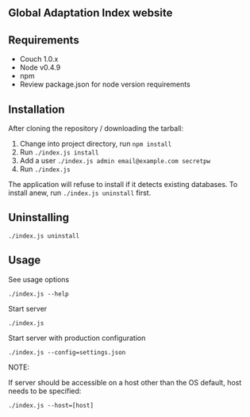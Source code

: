 Global Adaptation Index website
--------------------------

Requirements
------------

- Couch 1.0.x
- Node v0.4.9
- npm
- Review package.json for node version requirements

Installation
------------

After cloning the repository / downloading the tarball:

1. Change into project directory, run `npm install`
2. Run `./index.js install`
3. Add a user `./index.js admin email@example.com secretpw`
4. Run `./index.js`

The application will refuse to install if it detects existing databases. To
install anew, run `./index.js uninstall` first.


Uninstalling
------------

    ./index.js uninstall

Usage
-----

See usage options

    ./index.js --help

Start server

    ./index.js

Start server with production configuration

    ./index.js --config=settings.json

NOTE:

If server should be accessible on a host other than the OS default, host needs
to be specified:

    ./index.js --host=[host]


